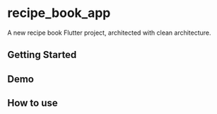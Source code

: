 # recipe_book_app

A new recipe book Flutter project, architected with clean architecture.

## Getting Started

## Demo

## How to use

